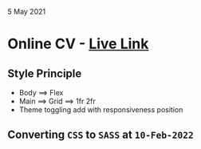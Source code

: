 5 May 2021

# Online CV - [Live Link](https://taiseen.github.io/online_cv)

## Style Principle 
- Body ==> Flex
- Main ==> Grid ==> 1fr 2fr
- Theme toggling add with responsiveness position

## Converting `CSS` to `SASS` at `10-Feb-2022`

